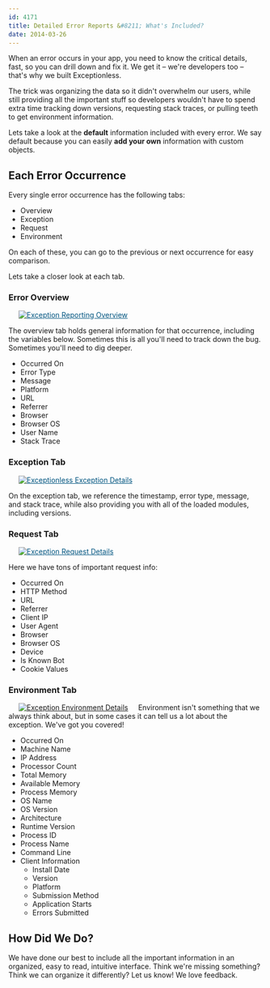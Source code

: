```yaml
---
id: 4171
title: Detailed Error Reports &#8211; What's Included?
date: 2014-03-26
---
```


When an error occurs in your app, you need to know the critical details, fast, so you can drill down and fix it. We get it &#8211; we're developers too &#8211; that's why we built Exceptionless.

The trick was organizing the data so it didn't overwhelm our users, while still providing all the important stuff so developers wouldn't have to spend extra time tracking down versions, requesting stack traces, or pulling teeth to get environment information.

Lets take a look at the **default** information included with every error. We say default because you can easily **add your own** information with custom objects.<!--more-->

## Each Error Occurrence

Every single error occurrence has the following tabs:

* Overview
* Exception
* Request
* Environment

On each of these, you can go to the previous or next occurrence for easy comparison.

Lets take a closer look at each tab.

### Error Overview

<a style="color: #005580; text-decoration: underline;" href="/assets/error-overview-tab.jpg"><img loading="lazy" class="alignright size-medium wp-image-4174" style="margin-left: 20px; margin-right: 20px;" alt="Exception Reporting Overview" src="/assets/error-overview-tab-248x300.jpg" width="248" height="300" data-id="4174" srcset="/assets/error-overview-tab-248x300.jpg 248w, /assets/error-overview-tab.jpg 709w" sizes="(max-width: 248px) 100vw, 248px" /></a>

The overview tab holds general information for that occurrence, including the variables below. Sometimes this is all you'll need to track down the bug. Sometimes you'll need to dig deeper.

* Occurred On
* Error Type
* Message
* Platform
* URL
* Referrer
* Browser
* Browser OS
* User Name
* Stack Trace

### Exception Tab

<a style="color: #005580; text-decoration: underline;" href="/assets/error-exception-tab.jpg"><img loading="lazy" class="size-medium wp-image-4175 alignright" style="margin-left: 20px; margin-right: 20px;" alt="Exceptionless Exception Details" src="/assets/error-exception-tab-228x300.jpg" width="228" height="300" data-id="4175" srcset="/assets/error-exception-tab-228x300.jpg 228w, /assets/error-exception-tab.jpg 707w" sizes="(max-width: 228px) 100vw, 228px" /></a>

<p style="text-align: left;">
  On the exception tab, we reference the timestamp, error type, message, and stack trace, while also providing you with all of the loaded modules, including versions.
</p>

<h3 style="clear: both;">
  Request Tab
</h3>

<a style="clear: both; color: #005580; text-decoration: underline;" href="/assets/error-request-tab.jpg"><img loading="lazy" class="alignright size-medium wp-image-4176" style="margin-left: 20px; margin-right: 20px;" alt="Exception Request Details" src="/assets/error-request-tab-225x300.jpg" width="225" height="300" data-id="4176" srcset="/assets/error-request-tab-225x300.jpg 225w, /assets/error-request-tab.jpg 705w" sizes="(max-width: 225px) 100vw, 225px" /></a>

Here we have tons of important request info:

* Occurred On
* HTTP Method
* URL
* Referrer
* Client IP
* User Agent
* Browser
* Browser OS
* Device
* Is Known Bot
* Cookie Values

<h3 style="clear: both;">
  Environment Tab
</h3>

[<img loading="lazy" class="alignright size-medium wp-image-4177" style="margin-left: 20px; margin-right: 20px;" alt="Exception Environment Details" src="/assets/error-environment-tab-198x300.jpg" width="198" height="300" data-id="4177" srcset="/assets/error-environment-tab-198x300.jpg 198w, /assets/error-environment-tab.jpg 635w" sizes="(max-width: 198px) 100vw, 198px" />](/assets/error-environment-tab.jpg)Environment isn't something that we always think about, but in some cases it can tell us a lot about the exception. We've got you covered!

* Occurred On
* Machine Name
* IP Address
* Processor Count
* Total Memory
* Available Memory
* Process Memory
* OS Name
* OS Version
* Architecture
* Runtime Version
* Process ID
* Process Name
* Command Line
* Client Information
    * Install Date
    * Version
    * Platform
    * Submission Method
    * Application Starts
    * Errors Submitted

## How Did We Do?

We have done our best to include all the important information in an organized, easy to read, intuitive interface. Think we're missing something? Think we can organize it differently? Let us know! We love feedback.
